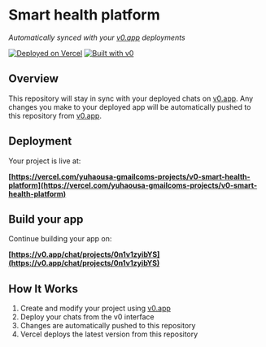 # Smart health platform

*Automatically synced with your [v0.app](https://v0.app) deployments*

[![Deployed on Vercel](https://img.shields.io/badge/Deployed%20on-Vercel-black?style=for-the-badge&logo=vercel)](https://vercel.com/yuhaousa-gmailcoms-projects/v0-smart-health-platform)
[![Built with v0](https://img.shields.io/badge/Built%20with-v0.app-black?style=for-the-badge)](https://v0.app/chat/projects/0n1v1zyibYS)

## Overview

This repository will stay in sync with your deployed chats on [v0.app](https://v0.app).
Any changes you make to your deployed app will be automatically pushed to this repository from [v0.app](https://v0.app).

## Deployment

Your project is live at:

**[https://vercel.com/yuhaousa-gmailcoms-projects/v0-smart-health-platform](https://vercel.com/yuhaousa-gmailcoms-projects/v0-smart-health-platform)**

## Build your app

Continue building your app on:

**[https://v0.app/chat/projects/0n1v1zyibYS](https://v0.app/chat/projects/0n1v1zyibYS)**

## How It Works

1. Create and modify your project using [v0.app](https://v0.app)
2. Deploy your chats from the v0 interface
3. Changes are automatically pushed to this repository
4. Vercel deploys the latest version from this repository